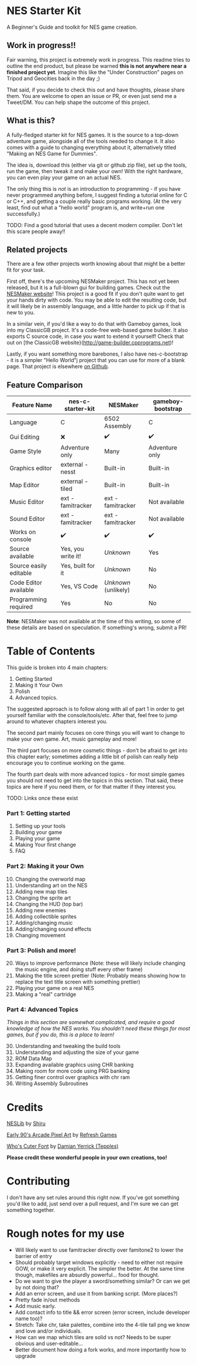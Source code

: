 # NES Starter Kit
 A Beginner's Guide and toolkit for NES game creation.

## **Work in progress!!** 

Fair warning, this project is extremely work in progress. This readme tries to outline the end product, but please be
warned **this is not anywhere near a finished project yet**. Imagine this like the "Under Construction" pages on
Tripod and Geocities back in the day ;)

That said, if you decide to check this out and have thoughts, please share them. You are welcome to open an issue or PR, 
or even just send me a Tweet/DM. You can help shape the outcome of this project.

## What is this?

A fully-fledged starter kit for NES games. It is the source to a top-down adventure game, alongside all of the tools
needed to change it. It also comes with a guide to changing everything about it, alternatively titled
"Making an NES Game for Dummies".

The idea is, download this (either via git or github zip file), set up the tools, run the game, then tweak it and make
your own! With the right hardware, you can even play your game on an actual NES.

The only thing this is *not* is an introduction to programming - if you have never programmed anything before, I
suggest finding a tutorial online for C or C++, and getting a couple really basic programs working. (At the
very least, find out what a "hello world" program is, and write+run one successfully.) 

TODO: Find a good tutorial that uses a decent modern compiler. Don't let this scare people away!!


## Related projects

There are a few other projects worth knowing about that might be a better fit for your task.

First off, there's the upcoming NESMaker project. This has not yet been released, but it is a full-blown
gui for building games. Check out the [NESMaker website](http://www.thenew8bitheroes.com/)! This project is 
a good fit if you don't quite want to get your hands dirty with code. You may be able to edit the resulting
code, but it will likely be in assembly language, and a little harder to pick up if that is new to you.

In a similar vein, if you'd like a way to do that with Gameboy games, look into my ClassicGB project. It's a 
code-free web-based game builder. It also exports C source code, in case you want to extend it yourself! Check
that out on [the ClassicGB website}(http://game-builder.cpprograms.net)!

Lastly, if you want something more barebones, I also have nes-c-bootstrap - it is a simpler "Hello World"j
project that you can use for more of a blank page. That project is elsewhere 
[on Github](https://github.com/cppchriscpp/nes-c-boilerplate).

## Feature Comparison

| Feature Name           | nes-c-starter-kit  | NESMaker           | gameboy-bootstrap  |
|------------------------|--------------------|--------------------|--------------------|
| Language               | C                  | 6502 Assembly      | C                  |
| Gui Editing            | :x:                | :heavy_check_mark: | :heavy_check_mark: |
| Game Style             | Adventure only     | Many               | Adventure only     |
| Graphics editor        | external - nesst   | Built-in           | Built-in           |
| Map Editor             | external -tiled    | Built-in           | Built-in           |
| Music Editor           | ext - famitracker  | ext - famitracker  | Not available      |
| Sound Editor           | ext - famitracker  | ext - famitracker  | Not available      |
| Works on console       | :heavy_check_mark: | :heavy_check_mark: | :heavy_check_mark: |
| Source available       | Yes, you write it! | _Unknown_          | Yes                |
| Source easily editable | Yes, built for it  | _Unknown_          | No                 |
| Code Editor available  | Yes, VS Code       |_Unknown_ (unlikely)| No                 |
| Programming required   | Yes                | No                 | No                 |

**Note**: NESMaker was not available at the time of this writing, so some of these details are based on
          speculation. If something's wrong, submit a PR!

# Table of Contents

This guide is broken into 4 main chapters: 

1. Getting Started
2. Making it Your Own
3. Polish
4. Advanced topics.

The suggested approach is to follow along with all of part 1 in order to get yourself familiar with
the console/tools/etc. After that, feel free to jump around to whatever chapters interest you. 

The second part mainly focuses on core things you will want to change to make your own game. Art, music
gameplay and more!

The third part focuses on more cosmetic things - don't be afraid to get into this chapter early; 
sometimes adding a little bit of polish can really help encourage you to continue working on the game.

The fourth part deals with more advanced topics - for most simple games you should not need to get into
the topics in this section. That said, these topics are here if you need them, or for that matter if they
interest you.

TODO: Links once these exist

### Part 1: Getting started

1. Setting up your tools
2. Building your game
3. Playing your game
4. Making Your first change
5. FAQ

### Part 2: Making it your Own

10. Changing the overworld map
11. Understanding art on the NES
12. Adding new map tiles
13. Changing the sprite art
14. Changing the HUD (top bar)
15. Adding new enemies
16. Adding collectible sprites
17. Adding/changing music
18. Adding/changing sound effects
19. Changing movement


### Part 3: Polish and more!

20. Ways to improve performance 
    (Note: these will likely include changing the music engine, and doing stuff every other frame)
21. Making the title screen prettier
    (Note: Probably means showing how to replace the text title screen with something prettier)
22. Playing your game on a real NES
23. Making a "real" cartridge

### Part 4: Advanced Topics

_Things in this section are somewhat complicated, and require a good knowledge of how the NES works. You shouldn't
need these things for most games, but if you do, this is a place to learn!_

30. Understanding and tweaking the build tools
31. Understanding and adjusting the size of your game
32. ROM Data Map
33. Expanding available graphics using CHR banking
34. Making room for more code using PRG banking
35. Getting finer control over graphics with chr ram
36. Writing Assembly Subroutines

# Credits

[NESLib](https://shiru.untergrund.net/software.shtml) by [Shiru](http://shiru.untergrund.net/)

[Early 90's Arcade Pixel Art](https://opengameart.org/content/early-80s-arcade-pixel-art-dungeonsslimes-walls-power-ups-etc) 
by [Refresh Games](https://refreshgames.co.uk/)

[Who's Cuter Font](https://forums.nesdev.com/viewtopic.php?f=21&t=10284&start=0) by [Damian Yerrick (Tepples)](http://pineight.com)

**Please credit these wonderful people in your own creations, too!**

# Contributing

I don't have any set rules around this right now. If you've got something you'd like to add, just send over a pull 
request, and I'm sure we can get something together.


# Rough notes for my use
- Will likely want to use famitracker directly over famitone2 to lower the barrier of entry
- Should probably target windows explicitly - need to either not require GOW, or make it very explicit. The simpler the 
  better. At the same time though, makefiles are absurdly powerful... food for thought.
- Do we want to give the player a sword/something similar? Or can we get by not doing that?
- Add an error screen, and use it from banking script. (More places?)
- Pretty fade in/out methods
- Add music early.
- Add contact info to title && error screen (error screen, include developer name too)?
- Stretch: Take chr, take palettes, combine into the 4-tile tall png we know and love and/or individuals.
- How can we map which tiles are solid vs not? Needs to be super obvious and user-editable...
- Better document how doing a fork works, and more importantly how to upgrade